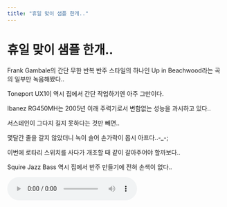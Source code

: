 ```yaml
---
title: "휴일 맞이 샘플 한개.."
---
```

# 휴일 맞이 샘플 한개..

Frank Gambale의 간단 무한 반복 반주 스타일의 하나인 Up in Beachwood라는 곡의 일부만 녹음해봤다..

Toneport UX1이 역시 집에서 간단 작업하기엔 아주 그만이다.

Ibanez RG450MH는 2005년 이래 주력기로서 변함없는 성능을 과시하고 있다..

서스테인이 그다지 길지 못하다는 것만 빼면..

몇달간 줄을 갈지 않았더니 녹이 슬어 손가락이 몹시 아프다..-_-;

이번에 로타리 스위치를 사다가 개조할 때 같이 갈아주어야 할까보다..

Squire Jazz Bass 역시 집에서 반주 만들기에 전혀 손색이 없다..


![audio](/assets/images/ca78bbcc92377eaac94753fbc47b880d.mp3)



